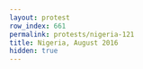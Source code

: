 ```yaml
---
layout: protest
row_index: 661
permalink: protests/nigeria-121
title: Nigeria, August 2016
hidden: true
---
```

